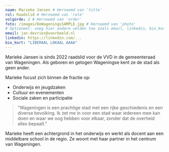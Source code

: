 ```yaml
---
naam: Marieke Jansen # Hernoemd van 'title'
rol: Raadslid # Hernoemd van 'role'
volgorde: 2 # Hernoemd van 'order'
foto: /images/DeWageningsSAMPLE.jpg # Hernoemd van 'photo'
# Optioneel: voeg hier andere velden toe zoals email, linkedin, bio_kort
email: jan.devries@voorbeeld.nl
linkedin: https://linkedin.com/...
bio_kort: "LIBERAAL LOKAAL AAAA"
---
```


Marieke Jansen is sinds 2022 raadslid voor de VVD in de gemeenteraad van Wageningen. Als geboren en getogen Wageningse kent ze de stad als geen ander.

Marieke focust zich binnen de fractie op:

- Onderwijs en jeugdzaken
- Cultuur en evenementen
- Sociale zaken en participatie

> "Wageningen is een prachtige stad met een rijke geschiedenis en een diverse bevolking. Ik zet me in voor een stad waar iedereen mee kan doen en waar we oog hebben voor elkaar, zonder dat de overheid alles bepaalt."

Marieke heeft een achtergrond in het onderwijs en werkt als docent aan een middelbare school in de regio. Ze woont met haar partner in het centrum van Wageningen.
